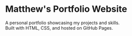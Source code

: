 # Matthew's Portfolio Website

A personal portfolio showcasing my projects and skills.  
Built with HTML, CSS, and hosted on GitHub Pages.
